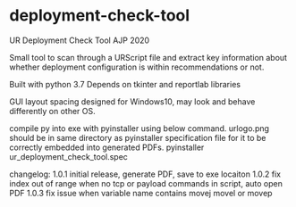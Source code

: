 # deployment-check-tool

UR Deployment Check Tool
AJP 2020

Small tool to scan through a URScript file and extract key information about whether deployment configuration is within recommendations or not.

Built with python 3.7
Depends on tkinter and reportlab libraries

GUI layout spacing designed for Windows10, may look and behave differently on other OS.

compile py into exe with pyinstaller using below command. urlogo.png should be in same directory as pyinstaller specification file for it to be correctly embedded into generated PDFs.
pyinstaller ur_deployment_check_tool.spec

changelog:
1.0.1 initial release, generate PDF, save to exe locaiton
1.0.2 fix index out of range when no tcp or payload commands in script, auto open PDF
1.0.3 fix issue when variable name contains movej movel or movep
